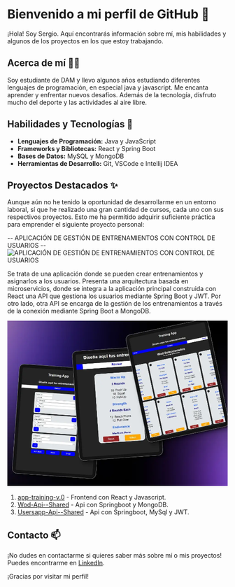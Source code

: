 # Bienvenido a mi perfil de GitHub 👋

¡Hola! Soy Sergio. Aquí encontrarás información sobre mí, mis habilidades y algunos de los proyectos en los que estoy trabajando.

## Acerca de mí 🧑‍💻

Soy estudiante de DAM y llevo algunos años estudiando diferentes lenguajes de programación, en especial java y javascript. Me encanta aprender y enfrentar nuevos desafíos. Además de la tecnología, disfruto mucho del deporte y las actividades al aire libre.

## Habilidades y Tecnologías 🚀

- **Lenguajes de Programación:** Java y JavaScript
- **Frameworks y Bibliotecas:** React y Spring Boot
- **Bases de Datos:** MySQL y MongoDB
- **Herramientas de Desarrollo:** Git, VSCode e Intellij IDEA

## Proyectos Destacados ✨

Aunque aún no he tenido la oportunidad de desarrollarme en un entorno laboral, sí que he realizado una gran cantidad de cursos, cada uno con sus respectivos proyectos. Esto me ha permitido adquirir suficiente práctica para emprender el siguiente proyecto personal:

-- APLICACIÓN DE GESTIÓN DE ENTRENAMIENTOS CON CONTROL DE USUARIOS --
![APLICACIÓN DE GESTIÓN DE ENTRENAMIENTOS CON CONTROL DE USUARIOS](https://img.shields.io/badge/APLICACIÓN%20DE%20GESTIÓN%20DE%20ENTRENAMIENTOS%20CON%20CONTROL%20DE%20USUARIOS-%23252525?style=for-the-badge&logoColor=white&labelColor=blue)




Se trata de una aplicación donde se pueden crear entrenamientos y asignarlos a los usuarios. Presenta una arquitectura basada en microservicios, donde se integra a la aplicación principal construida con React una API que gestiona los usuarios mediante Spring Boot y JWT. Por otro lado, otra API se encarga de la gestión de los entrenamientos a través de la conexión mediante Spring Boot a MongoDB.

![Mi Imagen](/AppTraining.webp)

1. [app-training-v.0](https://github.com/Sergiomsrs/app-training-v.0) - Frontend con React y Javascript.
2. [Wod-Api--Shared](https://github.com/Sergiomsrs/Wod-Api--Shared) - Api con Springboot y MongoDB.
3. [Usersapp-Api--Shared](https://github.com/Sergiomsrs/Usersapp-Api--Shared) - Api con Springboot, MySql y JWT.


## Contacto 📫

¡No dudes en contactarme si quieres saber más sobre mí o mis proyectos! Puedes encontrarme en [LinkedIn](https://www.linkedin.com/in/sergio-mendez-soler-03902aa5/).

¡Gracias por visitar mi perfil! 

